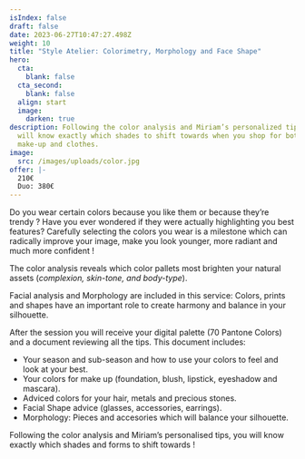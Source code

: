 ```yaml
---
isIndex: false
draft: false
date: 2023-06-27T10:47:27.498Z
weight: 10
title: "Style Atelier: Colorimetry, Morphology and Face Shape"
hero:
  cta:
    blank: false
  cta_second:
    blank: false
  align: start
  image:
    darken: true
description: Following the color analysis and Miriam’s personalized tips, you
  will know exactly which shades to shift towards when you shop for both your
  make-up and clothes.
image:
  src: /images/uploads/color.jpg
offer: |-
  210€
  Duo: 380€
---
```

Do you wear certain colors because you like them or because they’re trendy ? Have you ever wondered if they were actually highlighting you best features? Carefully selecting the colors you wear is a milestone which can radically improve your image, make you look younger, more radiant and much more confident !

The color analysis reveals which color pallets most brighten your natural assets (*complexion, skin-tone, and body-type*).

Facial analysis and Morphology are included in this service: Colors, prints and shapes have an important role to create harmony and balance in your silhouette.

After the session you will receive your digital palette (70 Pantone Colors) and a document reviewing all the tips.  This document includes:

* Your season and sub-season and how to use your colors to feel and look at your best.
* Your colors for make up (foundation, blush, lipstick, eyeshadow and mascara).
* Adviced colors for your hair, metals and precious stones.
* Facial Shape advice (glasses, accessories, earrings).
* Morphology: Pieces and accesories which will balance your silhouette.

Following the color analysis and Miriam’s personalised tips, you will know exactly which shades and forms to shift towards !
